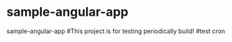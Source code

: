 # sample-angular-app
sample-angular-app
#This project is for testing periodically build!
#test cron
